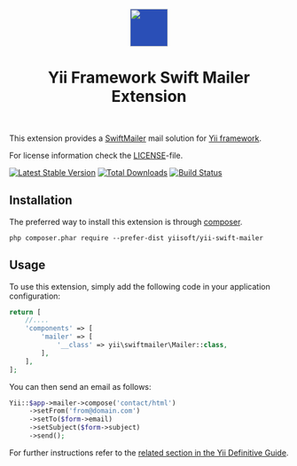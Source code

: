 <p align="center">
    <a href="https://swiftmailer.symfony.com/" target="_blank" rel="external">
        <img src="https://swiftmailer.symfony.com/images/logo.png" height="68px" style="background-color:#2a4fb7">
    </a>
    <h1 align="center">Yii Framework Swift Mailer Extension</h1>
    <br>
</p>

This extension provides a [SwiftMailer](https://swiftmailer.symfony.com/) mail solution for [Yii framework](http://www.yiiframework.com).

For license information check the [LICENSE](LICENSE.md)-file.

[![Latest Stable Version](https://poser.pugx.org/yiisoft/yii-swift-mailer/v/stable.png)](https://packagist.org/packages/yiisoft/yii-swift-mailer)
[![Total Downloads](https://poser.pugx.org/yiisoft/yii-swift-mailer/downloads.png)](https://packagist.org/packages/yiisoft/yii-swift-mailer)
[![Build Status](https://travis-ci.org/yiisoft/yii-swift-mailer.svg?branch=master)](https://travis-ci.org/yiisoft/yii-swift-mailer)

## Installation

The preferred way to install this extension is through [composer](http://getcomposer.org/download/).

```
php composer.phar require --prefer-dist yiisoft/yii-swift-mailer
```

## Usage

To use this extension,  simply add the following code in your application configuration:

```php
return [
    //....
    'components' => [
        'mailer' => [
            '__class' => yii\swiftmailer\Mailer::class,
        ],
    ],
];
```

You can then send an email as follows:

```php
Yii::$app->mailer->compose('contact/html')
     ->setFrom('from@domain.com')
     ->setTo($form->email)
     ->setSubject($form->subject)
     ->send();
```

For further instructions refer to the [related section in the Yii Definitive Guide](http://www.yiiframework.com/doc-2.0/guide-tutorial-mailing.html).

